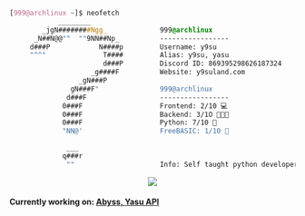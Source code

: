 <!-- 

credit to KanekiWeb for making this, I do not take credit at all

-->

```css
[999@archlinux ~]$ neofetch
            ________
        _jgN########Ngg_             999@archlinux
      _N##N@@""  ""9NN##Np_          -----------------
     d###P            N####p         Username: y9su
     "^^"              T####         Alias: y9su, yasu
                       d###P         Discord ID: 869395298626187324
                    _g####F          Website: y9suland.com
                 _gN###P             
               gN###F"               999@archlinux
              d###F                  -----------------
             0###F                   Frontend: 2/10 💻
             0###F                   Backend: 3/1O 👩🏼‍💻
             0###F                   Python: 7/10 🐍
             "NN@'                   FreeBASIC: 1/10 🐎

              ___
             q###r
              ""                     Info: Self taught python developer (Basically only know python)

```

<p align="center">
	<img src="https://lanyard.cnrad.dev/api/869395298626187324?hideTimestamp=true&idleMessage=999&hideBadges=true"/>
<!-- 	<br>
	<img src="https://github-readme-streak-stats.herokuapp.com/?user=y9su&theme=dark&hide_border=true">
	<br>
	<img src="https://github-readme-stats.vercel.app/api?username=y9su&include_all_commits=true&show_icons=true&hide_border=true&hide_title=true&count_private=true&theme=dark">
	<br>
	<img src="https://github-readme-stats.vercel.app/api/top-langs/?username=y9su&layout=compact&count_private=true&langs_count=8&hide_border=true&theme=dark"> -->
<p align="center">
	<h4>Currently working on: <ins>Abyss, Yasu API</ins></h4>
